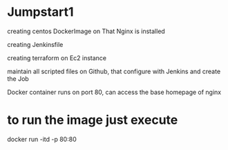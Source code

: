 # Jumpstart1

creating centos DockerImage on That Nginx is installed

creating Jenkinsfile

creating terraform on Ec2 instance

maintain all scripted files on Github, that configure with Jenkins and create the Job 

Docker container runs on port 80, can access the base homepage of nginx 

# to run the image just execute
docker run -itd -p 80:80 

 






